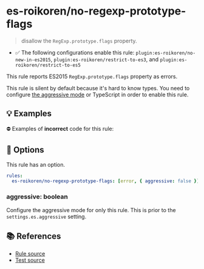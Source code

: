 # es-roikoren/no-regexp-prototype-flags
> disallow the `RegExp.prototype.flags` property.

- ✅ The following configurations enable this rule: `plugin:es-roikoren/no-new-in-es2015`, `plugin:es-roikoren/restrict-to-es3`, and `plugin:es-roikoren/restrict-to-es5`

This rule reports ES2015 `RegExp.prototype.flags` property as errors.

This rule is silent by default because it's hard to know types. You need to configure [the aggressive mode](../#the-aggressive-mode) or TypeScript in order to enable this rule.

## 💡 Examples

⛔ Examples of **incorrect** code for this rule:

<eslint-playground type="bad" code="/*eslint es-roikoren/no-regexp-prototype-flags: [error, { aggressive: true }] */
/foo/u.flags
new RegExp(pattern, flags).flags
" />

## 🔧 Options

This rule has an option.

```yml
rules:
  es-roikoren/no-regexp-prototype-flags: [error, { aggressive: false }]
```

### aggressive: boolean

Configure the aggressive mode for only this rule.
This is prior to the `settings.es.aggressive` setting.

## 📚 References

- [Rule source](https://github.com/roikoren755/eslint-plugin-es/blob/v0.0.1/src/rules/no-regexp-prototype-flags.ts)
- [Test source](https://github.com/roikoren755/eslint-plugin-es/blob/v0.0.1/tests/src/rules/no-regexp-prototype-flags.ts)
